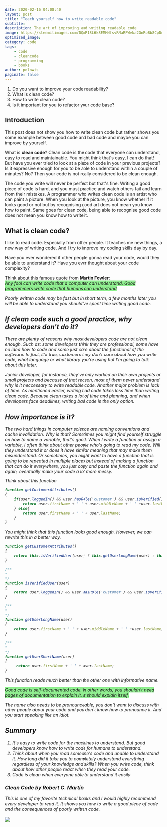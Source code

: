 ```yaml
---
date: 2020-02-16 04:08:40
layout: post
title: "Teach yourself how to write readable code"
subtitle: 
description: The art of improving and writing readable code
image: https://steemitimages.com/DQmP18L6k8EMHNfsvRNaRFWvka2GnRo8b8CpDuM3hbYGnqp/ff3ywn-1-800x533.jpg
optimized_image:
category: code
tags: 
    - code
    - cleancode
    - programming
    - books
author: polowis
paginate: false
---
```

1. Do you want to improve your code readability?
2. What is clean code?
3. How to write clean code?
4. Is it important for you to refactor your code base?

## Introduction

This post does not show you how to write clean code but rather shows you some example between good code and bad code and maybe you can improve by yourself.

What is **clean code**? Clean code  is the code that everyone can understand, easy to read and maintainable. You might think that's easy, I can do that! But have you ever tried to look at a piece of code in your previous projects? Is it expressive enough for you to be able to understand within a couple of minutes? No? Then your code is not really considered to be clean enough. 

The code you write will never be perfect but that's fine. Writing a good piece of code is hard, and you must practice and watch others fail and learn from their mistakes. A programmer who writes clean code is an artist who can paint a picture. When you look at the picture, you know whether if it looks good or not but by recognising good art does not mean you know how to paint. Same goes for clean code, being able to recognise good code does not mean you know how to write it. 

## What is clean code?

I like to read code. Especially from other people. It teaches me new things, a new way of writing code. And I try to improve my coding skills day by day. 

Have you ever wondered if other people gonna read your code, would they be able to understand it? Have you ever thought about your code complexity?

Think about this famous quote from **Martin Fowler**:  <br>
<i style="background-color:lightgreen;">Any fool can write code that a computer can understand. Good programmers write code that humans can understand<i>

Poorly written code may be fast but in short term, a few months later you will be able to understand you should've spent time writing good code. 

## If clean code such a good practice, why developers don't do it?

There are plenty of reasons why most developers code are not clean enough. Such as: some developers think they are professional, some have no idea how to code and some just care about the functional of the software. In fact, it's true, customers they don't care about how you write code, what language or what library you're using but I'm going to talk about this later. 

Junior developer, for instance, they've only worked on their own projects or small projects and because of that reason, most of them never understand why is it neccessary to write readable code. Another major problem is lack of time. As mentioned earlier, writing bad code takes less time than writing clean code. Because clean takes a lot of time and planning, and when developers face deadlines, writing bad code is the only option. 

## How importance is it?

The two hard things in computer science are naming conventions and cache invalidation. Why is that? Sometimes you might find yourself struggle on how to name a variable, that's good. When I write a function or assign a variable, I often think about other people who's going to read my code. Will they understand it or does it have similar meaning that may make them misunderstand. Or sometimes, you might want to have a function that is going to be repeated in multiple places but instead of making a function that can do it everywhere, you just copy and paste the function again and again, eventually make your code a lot more messy.

Think about this function
```js
function getCustomerAttributes()
{
    if(user.loggedIn() && user.hasRole('customer') && user.isVerified()){
        return user.firstName + ' ' + user.middleName + ' ' +user.lastName;
    } else{
        return user.firstName + ' ' + user.lastName;
    }
}
```
You might think that this function looks good enough. However, we can rewrite this in a better way. 

```js
function getCustomerAttributes()
{
    return this.isVerifiedUser(user) ? this.getUserLongName(user) : this.getUserShortName(user);
}

/**
*
*/
function isVerifiedUser(user)
{
    return user.loggedIn() && user.hasRole('customer') && user.isVerified();
}

/**
*
*/
function getUserLongName(user)
{
    return user.firstName + ' ' + user.middleName + ' ' +user.lastName;
}

/**
*
*/
function getUserShortName(user)
{
     return user.firstName + ' ' + user.lastName;
}

```

This function reads much better than the other one with informative name.

<i style="background-color:lightgreen;">Good code is self-documented code. In other words, you shouldn't need pages of documentation to explain it. It should explain itself.<i>

The name also needs to be pronounceable, you don't want to discuss with other people about your code and you don't know how to pronounce it. And you start speaking like an idiot. 

## Summary
1. It's easy to write code for the machines to understand. But good developers know how to write code for humans to understand. 
2. Think about when you read someone's code and unable to understand it. How long did it take you to completely understand everything regardless of your knowledge and skills? When you write code, think about how other people react when they read your code. 
3. Code is clean when everyone able to understand it easily

### Clean Code by Robert C. Martin

This is one of my favorite technical books and I would highly recommend every developer to read it. It shows you how to write a good piece of code and the consequences of poorly written code. <br> <br>
<img src="https://images-na.ssl-images-amazon.com/images/I/41jEbK-jG%2BL._AC_SY400_.jpg"/>